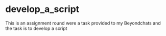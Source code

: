 # develop_a_script
This is an assignment round were a task provided to my Beyondchats and the task is to develop a script 
